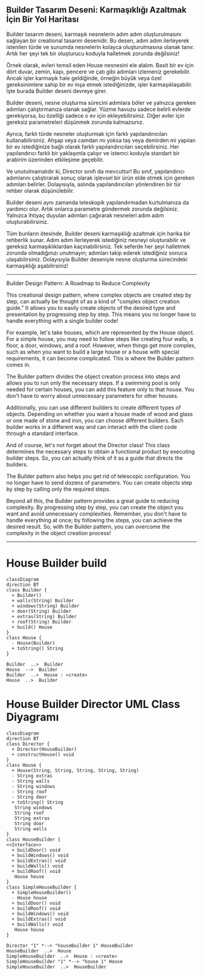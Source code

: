 ## Builder Tasarım Deseni: Karmaşıklığı Azaltmak İçin Bir Yol Haritası

Builder tasarım deseni, karmaşık nesnelerin adım adım oluşturulmasını sağlayan bir creational tasarım desenidir. Bu desen, adım adım ilerleyerek istenilen türde ve sunumda nesnelerin kolayca oluşturulmasına olanak tanır. Artık her şeyi tek bir oluşturucu koduyla halletmek zorunda değilsiniz!

Örnek olarak, evleri temsil eden House nesnesini ele alalım. Basit bir ev için dört duvar, zemin, kapı, pencere ve çatı gibi adımları izlemeniz gerekebilir. Ancak işler karmaşık hale geldiğinde, örneğin büyük veya özel gereksinimlere sahip bir ev inşa etmek istediğinizde, işler karmaşıklaşabilir. İşte burada Builder deseni devreye girer.

Builder deseni, nesne oluşturma sürecini adımlara böler ve yalnızca gereken adımları çalıştırmanıza olanak sağlar. Yüzme havuzu sadece belirli evlerde gerekiyorsa, bu özelliği sadece o ev için ekleyebilirsiniz. Diğer evler için gereksiz parametreleri düşünmek zorunda kalmazsınız.

Ayrıca, farklı türde nesneler oluşturmak için farklı yapılandırıcıları kullanabilirsiniz. Ahşap veya camdan mı yoksa taş veya demirden mi yapılan bir ev istediğinize bağlı olarak farklı yapılandırıcıları seçebilirsiniz. Her yapılandırıcı farklı bir yaklaşımla çalışır ve istemci koduyla standart bir arabirim üzerinden etkileşime geçebilir.

Ve unutulmamalıdır ki, Director sınıfı da mevcuttur! Bu sınıf, yapılandırıcı adımlarını çalıştırarak sonuç olarak işlevsel bir ürün elde etmek için gereken adımları belirler. Dolayısıyla, aslında yapılandırıcıları yönlendiren bir tür rehber olarak düşünülebilir.

Builder deseni aynı zamanda teleskopik yapılandırmadan kurtulmanıza da yardımcı olur. Artık onlarca parametre göndermek zorunda değilsiniz. Yalnızca ihtiyaç duyulan adımları çağırarak nesneleri adım adım oluşturabilirsiniz.

Tüm bunların ötesinde, Builder deseni karmaşıklığı azaltmak için harika bir rehberlik sunar. Adım adım ilerleyerek istediğiniz nesneyi oluşturabilir ve gereksiz karmaşıklıklardan kaçınabilirsiniz. Tek seferde her şeyi halletmek zorunda olmadığınızı unutmayın; adımları takip ederek istediğiniz sonuca ulaşabilirsiniz. Dolayısıyla Builder deseniyle nesne oluşturma sürecindeki karmaşıklığı aşabilirsiniz!

---

Builder Design Pattern: A Roadmap to Reduce Complexity

This creational design pattern, where complex objects are created step by step, can actually be thought of as a kind of "complex object creation guide." It allows you to easily create objects of the desired type and presentation by progressing step by step. This means you no longer have to handle everything with a single builder code!

For example, let's take houses, which are represented by the House object. For a simple house, you may need to follow steps like creating four walls, a floor, a door, windows, and a roof. However, when things get more complex, such as when you want to build a large house or a house with special requirements, it can become complicated. This is where the Builder pattern comes in.

The Builder pattern divides the object creation process into steps and allows you to run only the necessary steps. If a swimming pool is only needed for certain houses, you can add this feature only to that house. You don't have to worry about unnecessary parameters for other houses.

Additionally, you can use different builders to create different types of objects. Depending on whether you want a house made of wood and glass or one made of stone and iron, you can choose different builders. Each builder works in a different way and can interact with the client code through a standard interface.

And of course, let's not forget about the Director class! This class determines the necessary steps to obtain a functional product by executing builder steps. So, you can actually think of it as a guide that directs the builders.

The Builder pattern also helps you get rid of telescopic configuration. You no longer have to send dozens of parameters. You can create objects step by step by calling only the required steps.

Beyond all this, the Builder pattern provides a great guide to reducing complexity. By progressing step by step, you can create the object you want and avoid unnecessary complexities. Remember, you don't have to handle everything at once; by following the steps, you can achieve the desired result. So, with the Builder pattern, you can overcome the complexity in the object creation process!

---
# House Builder build

```mermaid
classDiagram
direction BT
class Builder {
  + Builder() 
  + walls(String) Builder
  + windows(String) Builder
  + door(String) Builder
  + extras(String) Builder
  + roof(String) Builder
  + build() House
}
class House {
  - House(Builder) 
  + toString() String
}

Builder  ..>  Builder 
House  -->  Builder 
Builder  ..>  House : «create»
House  ..>  Builder 
```

# House Builder Director UML Class Diyagramı

```mermaid
classDiagram
direction BT
class Director {
  + Director(HouseBuilder) 
  + constructHouse() void
}
class House {
  + House(String, String, String, String, String) 
  - String extras
  - String walls
  - String windows
  - String roof
  - String door
  + toString() String
   String windows
   String roof
   String extras
   String door
   String walls
}
class HouseBuilder {
<<Interface>>
  + buildDoor() void
  + buildWindows() void
  + buildExtras() void
  + buildWalls() void
  + buildRoof() void
   House house
}
class SimpleHouseBuilder {
  + SimpleHouseBuilder() 
  - House house
  + buildDoor() void
  + buildRoof() void
  + buildWindows() void
  + buildExtras() void
  + buildWalls() void
   House house
}

Director "1" *--> "houseBuilder 1" HouseBuilder 
HouseBuilder  ..>  House 
SimpleHouseBuilder  ..>  House : «create»
SimpleHouseBuilder "1" *--> "house 1" House 
SimpleHouseBuilder  ..>  HouseBuilder 
```
